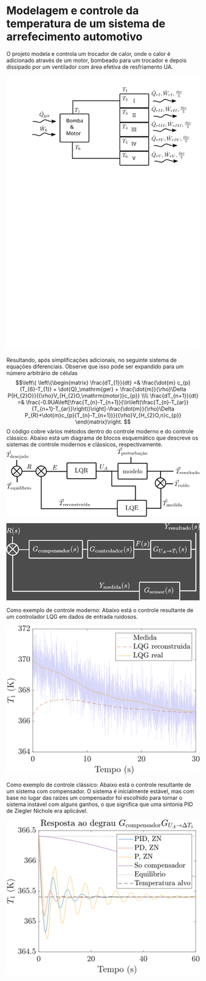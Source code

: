 # Modelagem e controle da temperatura de um sistema de arrefecimento automotivo

O projeto modela e controla um trocador de calor, onde o calor é adicionado através de um motor, bombeado para um trocador e depois dissipado por um ventilador com área efetiva de resfriamento UA.

![Esboço da física do sistema](controle_configurar.svg)

Resultando, após simplificações adicionais, no seguinte sistema de equações diferenciais. Observe que isso pode ser expandido para um número arbitrário de células
$$\left\{
\left\{\begin{matrix} \frac{dT_{1}}{dt} =& \frac{\dot{m} c_{p} (T_{6}-T_{1}) + \dot{Q}_\mathrm{ger} + \frac{\dot{m}}{\rho}\Delta P{H_{2}O}}{{\rho}V_{H_{2}O,\mathrm{motor}}c_{p}} \\\\ \frac{dT_{n+1}}{dt} =& \frac{-0.9UA\left[\frac{T_{n}-T_{n+1}}{\ln\left(\frac{T_{n}-T_{ar}}{T_{n+1}-T_{ar}}\right)}\right]-\frac{\dot{m}}{\rho}\Delta P_{R}+\dot{m}c_{p}(T_{n}-T_{n+1})}{{\rho}V_{H_{2}O,n}c_{p}} \end{matrix}\right.
$$
O código cobre vários métodos dentro do controle moderno e do controle clássico. Abaixo está um diagrama de blocos esquemático que descreve os sistemas de controle modernos e clássicos, respectivamente.
![Controle Moderno, Controlador LQG (filtro Kalman)](controlador_moderno.svg)

![Controle Clássico](controlador_classico.svg)

Como exemplo de controle moderno: Abaixo está o controle resultante de um controlador LQG em dados de entrada ruidosos.

![Saída de código do controlador LQG](LQG_T1.svg)

Como exemplo de controle clássico: Abaixo está o controle resultante de um sistema com compensador. O sistema é inicialmente estável, mas com base no lugar das raízes um compensador foi escolhido para tornar o sistema instável com alguns ganhos, o que significa que uma sintonia PID de Ziegler Nichole era aplicável.

![Saída de código do controlador PID com Ziegler Nichole](G_comp_ZN_PID.svg)

